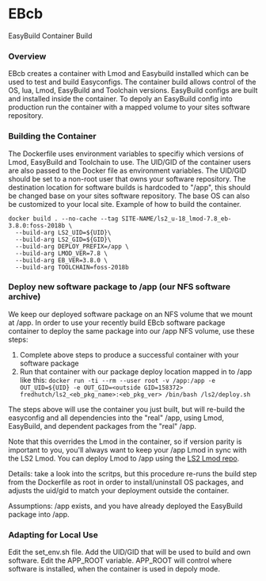 # EBcb
EasyBuild Container Build

### Overview
EBcb creates a container with Lmod and Easybuild installed which can be used to
test and build Easyconfigs. The container build allows control of the OS, lua,
Lmod, EasyBuild and Toolchain versions. EasyBuild configs are built and installed
inside the container. To depoly an EasyBuild config into production run the
container with a mapped volume to your sites software repository. 


### Building the Container
The Dockerfile uses environment variables to specifiy which versions of Lmod,
EasyBuild and Toolchain to use. The UID/GID of the container users are also
passed to the Docker file as environment variables. The UID/GID should be set
to a non-root user that owns your software repository. The destination location
for software builds is hardcoded to "/app", this should be changed base on
your sites software repository. The base OS can also be customized to your local
site. Example of how to build the container.

```
docker build . --no-cache --tag SITE-NAME/ls2_u-18_lmod-7.8_eb-3.8.0:foss-2018b \
  --build-arg LS2_UID=${UID}\
  --build-arg LS2_GID=${GID}\
  --build-arg DEPLOY_PREFIX=/app \
  --build-arg LMOD_VER=7.8 \
  --build-arg EB_VER=3.8.0 \
  --build-arg TOOLCHAIN=foss-2018b
```

### Deploy new software package to /app (our NFS software archive)
We keep our deployed software package on an NFS volume that we mount at /app. In order to use your recently
build EBcb software package container to deploy the same package into our /app NFS volume, use these steps:

1. Complete above steps to produce a successful container with your software package
1. Run that container with our package deploy location mapped in to /app like this: `docker run -ti --rm --user root -v /app:/app -e OUT_UID=${UID} -e OUT_GID=<outside GID=158372> fredhutch/ls2_<eb_pkg_name>:<eb_pkg_ver> /bin/bash /ls2/deploy.sh`

The steps above will use the container you just built, but will re-build the easyconfig and all dependencies into the "real" /app, using Lmod, EasyBuild, and dependent packages from the "real" /app.

Note that this overrides the Lmod in the container, so if version parity is important to you, you'll always want to keep your /app Lmod in sync with the LS2 Lmod. You can deploy Lmod to /app using the [LS2 Lmod repo](https://github.com/FredHutch/ls2_lmod).

Details: take a look into the scritps, but this procedure re-runs the build step from the Dockerfile as root in order to install/uninstall OS packages, and adjusts the uid/gid to match your deployment outside the container.

Assumptions: /app exists, and you have already deployed the EasyBuild package into /app.

### Adapting for Local Use
Edit the set_env.sh file. Add the UID/GID that will be used to build and own software. Edit the APP_ROOT variable.  APP_ROOT will control where software is installed, when the container is used in depoly mode.

